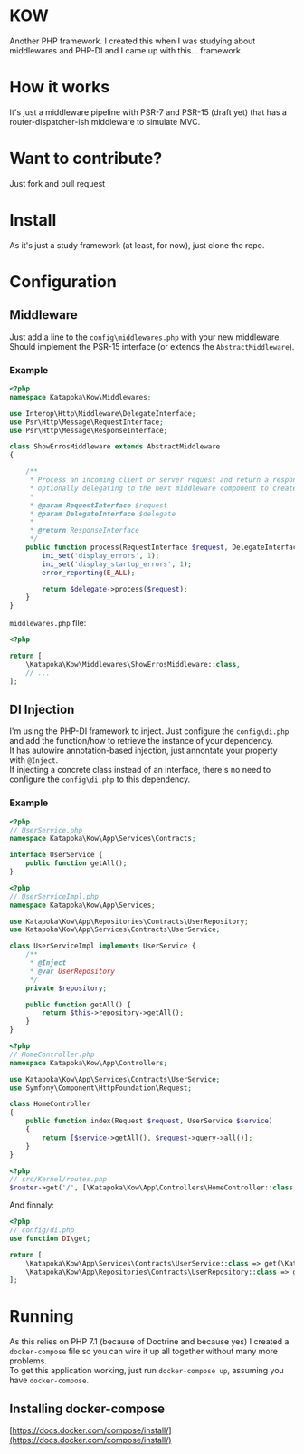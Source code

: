 # KOW
Another PHP framework. I created this when I was studying about middlewares and PHP-DI and I came up with this... framework.

# How it works
It's just a middleware pipeline with PSR-7 and PSR-15 (draft yet) that has a router-dispatcher-ish middleware to simulate MVC.

# Want to contribute?
Just fork and pull request

# Install
As it's just a study framework (at least, for now), just clone the repo.

# Configuration
## Middleware
Just add a line to the `config\middlewares.php` with your new middleware. Should implement the PSR-15 interface (or extends the `AbstractMiddleware`).

### Example
```php
<?php
namespace Katapoka\Kow\Middlewares;

use Interop\Http\Middleware\DelegateInterface;
use Psr\Http\Message\RequestInterface;
use Psr\Http\Message\ResponseInterface;

class ShowErrosMiddleware extends AbstractMiddleware
{

    /**
     * Process an incoming client or server request and return a response,
     * optionally delegating to the next middleware component to create the response.
     *
     * @param RequestInterface $request
     * @param DelegateInterface $delegate
     *
     * @return ResponseInterface
     */
    public function process(RequestInterface $request, DelegateInterface $delegate) {
        ini_set('display_errors', 1);
        ini_set('display_startup_errors', 1);
        error_reporting(E_ALL);

        return $delegate->process($request);
    }
}
```

`middlewares.php` file:

```php
<?php

return [
    \Katapoka\Kow\Middlewares\ShowErrosMiddleware::class,
    // ...
];
```

## DI Injection
I'm using the PHP-DI framework to inject. Just configure the `config\di.php` and add the function/how to retrieve the instance of your dependency.  
It has autowire annotation-based injection, just annontate your property with `@Inject`.  
If injecting a concrete class instead of an interface, there's no need to configure the `config\di.php` to this dependency.  

### Example
```php
<?php
// UserService.php
namespace Katapoka\Kow\App\Services\Contracts;

interface UserService {
    public function getAll();
}
```

```php
<?php
// UserServiceImpl.php
namespace Katapoka\Kow\App\Services;

use Katapoka\Kow\App\Repositories\Contracts\UserRepository;
use Katapoka\Kow\App\Services\Contracts\UserService;

class UserServiceImpl implements UserService {
    /**
     * @Inject
     * @var UserRepository
     */
    private $repository;

    public function getAll() {
        return $this->repository->getAll();
    }
}

```

```php
<?php
// HomeController.php
namespace Katapoka\Kow\App\Controllers;

use Katapoka\Kow\App\Services\Contracts\UserService;
use Symfony\Component\HttpFoundation\Request;

class HomeController
{
    public function index(Request $request, UserService $service)
    {
        return [$service->getAll(), $request->query->all()];
    }
}

```

```php
<?php
// src/Kernel/routes.php
$router->get('/', [\Katapoka\Kow\App\Controllers\HomeController::class, 'index']);

```

And finnaly:
```php
<?php
// config/di.php
use function DI\get;

return [
    \Katapoka\Kow\App\Services\Contracts\UserService::class => get(\Katapoka\Kow\App\Services\UserServiceImpl::class),
    \Katapoka\Kow\App\Repositories\Contracts\UserRepository::class => get(\Katapoka\Kow\App\Repositories\UserRepositoryImpl::class),
];

```
# Running
As this relies on PHP 7.1 (because of Doctrine and because yes) I created a `docker-compose` file so you can wire it up all together without many more problems.  
To get this application working, just run `docker-compose up`, assuming you have `docker-compose`.  

## Installing docker-compose
[https://docs.docker.com/compose/install/](https://docs.docker.com/compose/install/)
